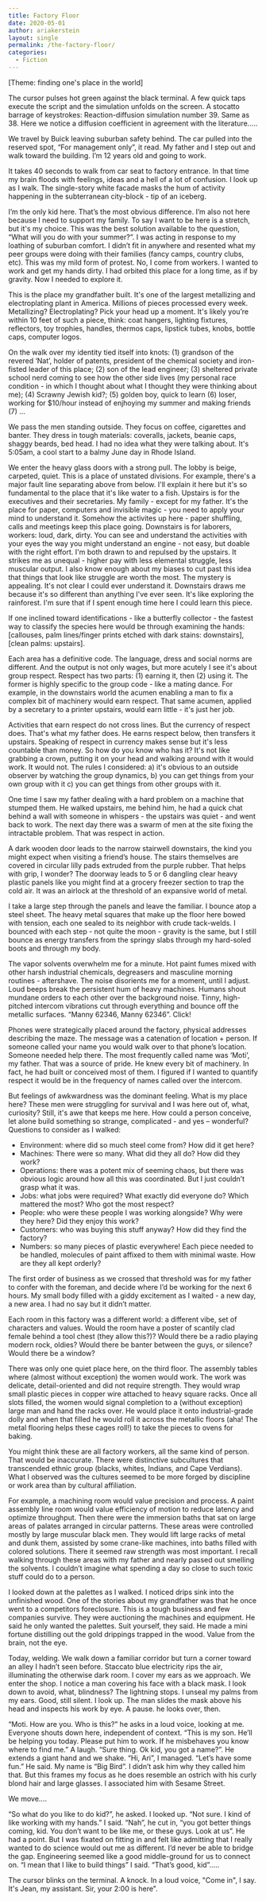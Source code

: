 ```yaml
---
title: Factory Floor
date: 2020-05-01
author: ariakerstein
layout: single
permalink: /the-factory-floor/
categories:
  - Fiction
---
```


[Theme: finding one's place in the world]

The cursor pulses hot green against the black terminal. A few quick taps execute the script and the simulation unfolds on the screen. A stocatto barrage of keystrokes: Reaction-diffusion simulation number 39. Same as 38. Here we notice a diffusion coefficient in agreement with the literature.....

We travel by Buick leaving suburban safety behind. The car pulled into the reserved spot, “For management only”, it read. My father and I step out and walk toward the building. I’m 12 years old and going to work.

It takes 40 seconds to walk from car seat to factory entrance. In that time my brain floods with feelings, ideas and a hell of a lot of confusion. I look up as I walk. The single-story white facade masks the hum of activity happening in the subterranean city-block - tip of an iceberg.  

I’m the only kid here. That’s the most obvious difference. I’m also not here because I need to support my family. To say I want to be here is a stretch, but it's my choice. This was the best solution available to the question, “What will you do with your summer?”. I was acting in response to my loathing of suburban comfort. I didn’t fit in anywhere and resented what my peer groups were doing with their families (fancy camps, country clubs, etc). This was my mild form of protest. No, I come from workers. I wanted to work and get my hands dirty. I had orbited this place for a long time, as if by gravity. Now I needed to explore it. 

This is the place my grandfather built. It's one of the largest metallizing and electroplating plant in America. Millions of pieces processed every week. Metallizing? Electroplating? Pick your head up a moment. It's likely you’re within 10 feet of such a piece, think: coat hangers, lighting fixtures, reflectors, toy trophies, handles, thermos caps, lipstick tubes, knobs, bottle caps, computer logos.

On the walk over my identity tied itself into knots: (1) grandson of the revered ‘Nat’, holder of patents, president of the chemical society and iron-fisted leader of this place; (2) son of the lead engineer; (3) sheltered private school nerd coming to see how the other side lives (my personal race condition - in which I thought about what I thought they were thinking about me); (4) Scrawny Jewish kid?; (5) golden boy, quick to learn (6) loser, working for $10/hour instead of enjhoying my summer and making friends (7) ...

We pass the men standing outside. They focus on coffee, cigarettes and banter. They dress in tough materials: coveralls, jackets, beanie caps, shaggy beards, bed head. I had no idea what they were talking about. It's 5:05am, a cool start to a balmy June day in Rhode Island.

We enter the heavy glass doors with a strong pull. The lobby is beige, carpeted, quiet.
This is a place of unstated divisions. For example, there's a major fault line separating above from below. I'll explain it here but it's so fundamental to the place that it's like water to a fish. Upstairs is for the executives and their secretaries. My family - except for my father. It's the place for paper, computers and invisible magic - you need to apply your mind to understand it. Somehow the activites up here - paper shuffling, calls and meetings keep this place going. Downstairs is for laborers, workers: loud, dark, dirty. You can see and understand the activities with your eyes the way you might understand an engine - not easy, but doable with the right effort. I'm both drawn to and repulsed by the upstairs. It strikes me as unequal - higher pay with less elemental struggle, less muscular output. I also know enough about my biases to cut past this idea that things that look like struggle are worth the most. The mystery is appealing. It's not clear I could ever understand it. Downstairs draws me because it's so different than anything I've ever seen. It's like exploring the rainforest. I'm sure that if I spent enough time here I could learn this piece. 

If one inclined toward identifications - like a butterfly collector - the fastest way to classify the species here would be through examining the hands: [callouses, palm lines/finger prints etched with dark stains: downstairs], [clean palms: upstairs].

Each area has a definitive code. The language, dress and social norms are different. And the output is not only wages, but more acutely I see it's about group respect. 
Respect has two parts: (1) earning it, then (2) using it. The former is highly specific to the group code - like a mating dance. For example, in the downstairs world the acumen enabling a man to fix a complex bit of machinery would earn respect. That same acumen, applied by a secretary to a printer upstairs, would earn little - it's just her job. 

Activities that earn respect do not cross lines. But the currency of respect does. That's what my father does. He earns respect below, then transfers it upstairs.
Speaking of respect in currency makes sense but it's less countable than money. 
So how do you know who has it? It's not like grabbing a crown, putting it on your head and walking around with it would work. It would not. 
The rules I considered: a) it's obvious to an outside observer by watching the group dynamics, b) you can get things from your own group with it c) you can get things from other groups with it. 

One time I saw my father dealing with a hard problem on a machine that stumped them. He walked upstairs, me behind him, he had a quick chat behind a wall with someone in whispers - the upstairs was quiet - and went back to work. The next day there was a swarm of men at the site fixing the intractable problem. That was respect in action. 

A dark wooden door leads to the narrow stairwell downstairs, the kind you might expect when visiting a friend’s house. The stairs themselves are covered in circular lilly pads extruded from the purple rubber. That helps with grip, I wonder? The doorway leads to 5 or 6 dangling clear heavy plastic panels like you might find at a grocery freezer section to trap the cold air. It was an airlock at the threshold of an expansive world of metal. 

I take a large step through the panels and leave the familiar. I bounce atop a steel sheet. The heavy metal squares that make up the floor here bowed with tension, each one sealed to its neighbor with crude tack-welds. I bounced with each step - not quite the moon - gravity is the same, but I still bounce as energy transfers from the springy slabs through my hard-soled boots and through my body. 

The vapor solvents overwhelm me for a minute. Hot paint fumes mixed with other harsh industrial chemicals, degreasers and masculine morning routines - aftershave.
The noise disorients me for a moment, until I adjust. Loud beeps break the persistent hum of heavy machines. Humans shout mundane orders to each other over the background noise. Tinny, high-pitched intercom vibrations cut through everything and bounce off the metallic surfaces. “Manny 62346, Manny 62346”. Click! 

Phones were strategically placed around the factory, physical addresses describing the maze. The message was a catenation of location + person. If someone called your name you would walk over to that phone’s location. Someone needed help there. The most frequently called name was ‘Moti’, my father. That was a source of pride. He knew every bit of machinery. In fact, he had built or conceived most of them. I figured if I wanted to quantify respect it would be in the frequency of names called over the intercom. 

But feelings of awkwardness was the dominant feeling. What is my place here? These men were struggling for survival and I was here out of, what, curiosity? 
Still, it's awe that keeps me here. How could a person conceive, let alone build something so strange, complicated - and yes – wonderful? 
Questions to consider as I walked:
-   Environment: where did so much steel come from? How did it get here?
-   Machines: There were so many. What did they all do? How did they work?
-   Operations: there was a potent mix of seeming chaos, but there was obvious logic around how all this was coordinated. But I just couldn’t grasp what it was.
-   Jobs: what jobs were required? What exactly did everyone do? Which mattered the most? Who got the most respect?  
-   People: who were these people I was working alongside? Why were they here? Did they enjoy this work?
-   Customers: who was buying this stuff anyway? How did they find the factory?
-   Numbers: so many pieces of plastic everywhere! Each piece needed to be handled, molecules of paint affixed to them with minimal waste. How are they all kept orderly? 
 
The first order of business as we crossed that threshold was for my father to confer with the foreman, and decide where I’d be working for the next 6 hours. My small body filled with a giddy excitement as I waited - a new day, a new area. I had no say but it didn’t matter. 

Each room in this factory was a different world: a different vibe, set of characters and values. Would the room have a poster of scantily clad female behind a tool chest (they allow this?)? Would there be a radio playing modern rock, oldies? Would there be banter between the guys, or silence? Would there be a window?

There was only one quiet place here, on the third floor. The assembly tables where (almost without exception) the women would work. The work was delicate, detail-oriented and did not require strength. They would wrap small plastic pieces in copper wire attached to heavy square racks. Once all slots filled, the women would signal completion to a (without exception) large man and hand the racks over. He would place it onto industrial-grade dolly and when that filled he would roll it across the metallic floors (aha! The metal flooring helps these cages roll!) to take the pieces to ovens for baking.

You might think these are all factory workers, all the same kind of person. That would be inaccurate. There were distinctive subcultures that transcended ethnic group (blacks, whites, Indians, and Cape Verdians). What I observed was the cultures seemed to be more forged by discipline or work area than by cultural affiliation.

For example, a machining room would value precision and process. A paint assembly line room would value efficiency of motion to reduce latency and optimize throughput. Then there were the immersion baths that sat on large areas of palates arranged in circular patterns. These areas were controlled mostly by large muscular black men. They would lift large racks of metal and dunk them, assisted by some crane-like machines, into baths filled with colored solutions. There it seemed raw strength was most important. I recall walking through these areas with my father and nearly passed out smelling the solvents. I couldn’t imagine what spending a day so close to such toxic stuff could do to a person.

I looked down at the palettes as I walked. I noticed drips sink into the unfinished wood. One of the stories about my grandfather was that he once went to a competitors foreclosure. This is a tough business and few companies survive. They were auctioning the machines and equipment. He said he only wanted the palettes. Suit yourself, they said. He made a mini fortune distilling out the gold drippings trapped in the wood. 
Value from the brain, not the eye. 

Today, welding. We walk down a familiar corridor but turn a corner toward an alley I hadn’t seen before. Staccato blue electricity rips the air, illuminating the otherwise dark room. I cover my ears as we approach. We enter the shop. I notice a man covering his face with a black mask. I look down to avoid, what, blindness? 
The lightning stops. I unseal my palms from my ears. Good, still silent. I look up. The man slides the mask above his head and inspects his work by eye. A pause. he looks over, then.

“Moti. How are you. Who is this?” he asks in a loud voice, looking at me. Everyone shouts down here, independent of context.
“This is my son. He’ll be helping you today. Please put him to work. If he misbehaves you know where to find me.” A laugh. 
“Sure thing. Ok kid, you got a name?”. He extends a giant hand and we shake.
“Hi, Ari”, I managed.
“Let’s have some fun.” He said. My name is “Big Bird”. I didn’t ask him why they called him that. But this frames my focus as he does resemble an ostrich with his curly blond hair and large glasses. I associated him with Sesame Street. 

We move....

“So what do you like to do kid?”, he asked. I looked up.
“Not sure. I kind of like working with my hands.” I said.
“Nah”, he cut in, “you got better things coming, kid. You don’t want to be like me, or these guys. Look at us”. He had a point. But I was fixated on fitting in and felt like admitting that I really wanted to do science would out me as different. I’d never be able to bridge the gap. Engineering seemed like a good middle-ground for us to connect on.
“I mean that I like to build things” I said.
“That’s good, kid”.....


The cursor blinks on the terminal. 
A knock. In a loud voice, "Come in", I say. It's Jean, my assistant. Sir, your 2:00 is here".

